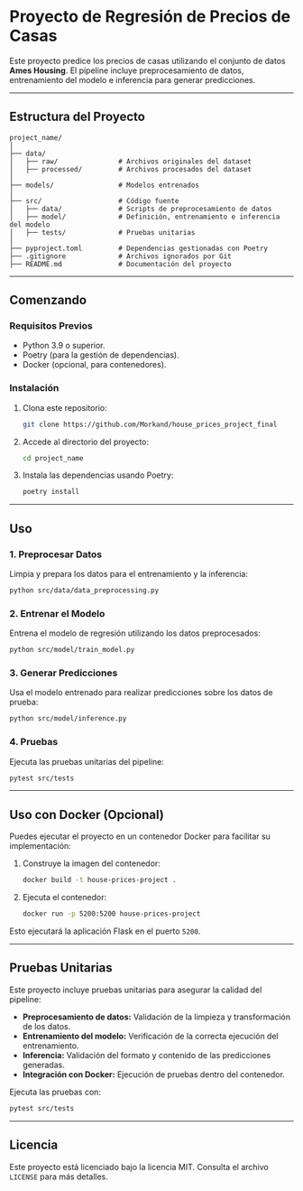 # Proyecto de Regresión de Precios de Casas

Este proyecto predice los precios de casas utilizando el conjunto de datos **Ames Housing**. El pipeline incluye preprocesamiento de datos, entrenamiento del modelo e inferencia para generar predicciones.

---

## **Estructura del Proyecto**

```
project_name/
│
├── data/
│   ├── raw/               # Archivos originales del dataset
│   ├── processed/         # Archivos procesados del dataset
│
├── models/                # Modelos entrenados
│
├── src/                   # Código fuente
│   ├── data/              # Scripts de preprocesamiento de datos
│   ├── model/             # Definición, entrenamiento e inferencia del modelo
│   ├── tests/             # Pruebas unitarias
│
├── pyproject.toml         # Dependencias gestionadas con Poetry
├── .gitignore             # Archivos ignorados por Git
├── README.md              # Documentación del proyecto
```

---

## **Comenzando**

### **Requisitos Previos**

- Python 3.9 o superior.
- Poetry (para la gestión de dependencias).
- Docker (opcional, para contenedores).

### **Instalación**

1. Clona este repositorio:
   ```bash
   git clone https://github.com/Morkand/house_prices_project_final
   ```
2. Accede al directorio del proyecto:
   ```bash
   cd project_name
   ```
3. Instala las dependencias usando Poetry:
   ```bash
   poetry install
   ```

---

## **Uso**

### **1. Preprocesar Datos**

Limpia y prepara los datos para el entrenamiento y la inferencia:

```bash
python src/data/data_preprocessing.py
```

### **2. Entrenar el Modelo**

Entrena el modelo de regresión utilizando los datos preprocesados:

```bash
python src/model/train_model.py
```

### **3. Generar Predicciones**

Usa el modelo entrenado para realizar predicciones sobre los datos de prueba:

```bash
python src/model/inference.py
```

### **4. Pruebas**

Ejecuta las pruebas unitarias del pipeline:

```bash
pytest src/tests
```

---

## **Uso con Docker (Opcional)**

Puedes ejecutar el proyecto en un contenedor Docker para facilitar su implementación:

1. Construye la imagen del contenedor:
   ```bash
   docker build -t house-prices-project .
   ```
2. Ejecuta el contenedor:
   ```bash
   docker run -p 5200:5200 house-prices-project
   ```

Esto ejecutará la aplicación Flask en el puerto `5200`.

---

## **Pruebas Unitarias**

Este proyecto incluye pruebas unitarias para asegurar la calidad del pipeline:

- **Preprocesamiento de datos:** Validación de la limpieza y transformación de los datos.
- **Entrenamiento del modelo:** Verificación de la correcta ejecución del entrenamiento.
- **Inferencia:** Validación del formato y contenido de las predicciones generadas.
- **Integración con Docker:** Ejecución de pruebas dentro del contenedor.

Ejecuta las pruebas con:

```bash
pytest src/tests
```

---

## **Licencia**

Este proyecto está licenciado bajo la licencia MIT. Consulta el archivo `LICENSE` para más detalles.
